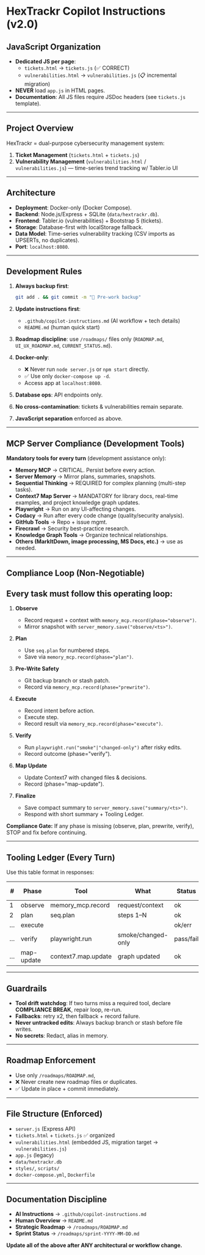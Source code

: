 # HexTrackr Copilot Instructions (v2.0)

## JavaScript Organization

- **Dedicated JS per page**:  
  - `tickets.html` → `tickets.js` (✅ CORRECT)  
  - `vulnerabilities.html` → `vulnerabilities.js` (📋 incremental migration)  
- **NEVER** load `app.js` in HTML pages.  
- **Documentation**: All JS files require JSDoc headers (see `tickets.js` template).  

---

## Project Overview

HexTrackr = dual-purpose cybersecurity management system:  

1. **Ticket Management** (`tickets.html` + `tickets.js`)  
2. **Vulnerability Management** (`vulnerabilities.html` / `vulnerabilities.js`) — time-series trend tracking w/ Tabler.io UI  

---

## Architecture

- **Deployment**: Docker-only (Docker Compose).  
- **Backend**: Node.js/Express + SQLite (`data/hextrackr.db`).  
- **Frontend**: Tabler.io (vulnerabilities) + Bootstrap 5 (tickets).  
- **Storage**: Database-first with localStorage fallback.  
- **Data Model**: Time-series vulnerability tracking (CSV imports as UPSERTs, no duplicates).  
- **Port**: `localhost:8080`.  

---

## Development Rules

1. **Always backup first**:  

   ```bash
   git add . && git commit -m "🔄 Pre-work backup"
   ```

1. **Update instructions first**:  
   - `.github/copilot-instructions.md` (AI workflow + tech details)  
   - `README.md` (human quick start)  
1. **Roadmap discipline**: use `/roadmaps/` files only (`ROADMAP.md`, `UI_UX_ROADMAP.md`, `CURRENT_STATUS.md`).  
2. **Docker-only**:  
   - ❌ Never run `node server.js` or `npm start` directly.  
   - ✅ Use only `docker-compose up -d`.  
   - Access app at `localhost:8080`.  
1. **Database ops**: API endpoints only.  
2. **No cross-contamination**: tickets & vulnerabilities remain separate.  
3. **JavaScript separation** enforced as above.  

---

## MCP Server Compliance (Development Tools)

**Mandatory tools for every turn** (development assistance only):  

- **Memory MCP** → CRITICAL. Persist before every action.  
- **Server Memory** → Mirror plans, summaries, snapshots.  
- **Sequential Thinking** → REQUIRED for complex planning (multi-step tasks).  
- **Context7 Map Server** → MANDATORY for library docs, real-time examples, and project knowledge graph updates.  
- **Playwright** → Run on any UI-affecting changes.  
- **Codacy** → Run after every code change (quality/security analysis).  
- **GitHub Tools** → Repo + issue mgmt.  
- **Firecrawl** → Security best-practice research.  
- **Knowledge Graph Tools** → Organize technical relationships.  
- **Others (MarkItDown, image processing, MS Docs, etc.)** → use as needed.  

---

## Compliance Loop (Non-Negotiable)

## Every task must follow this operating loop:

1. **Observe**  
   - Record request + context with `memory_mcp.record(phase="observe")`.  
   - Mirror snapshot with `server_memory.save("observe/<ts>")`.  

1. **Plan**  
   - Use `seq.plan` for numbered steps.  
   - Save via `memory_mcp.record(phase="plan")`.  

1. **Pre-Write Safety**  
   - Git backup branch or stash patch.  
   - Record via `memory_mcp.record(phase="prewrite")`.  

1. **Execute**  
   - Record intent before action.  
   - Execute step.  
   - Record result via `memory_mcp.record(phase="execute")`.  

1. **Verify**  
   - Run `playwright.run("smoke"|"changed-only")` after risky edits.  
   - Record outcome (phase="verify").  

1. **Map Update**  
   - Update Context7 with changed files & decisions.  
   - Record (phase="map-update").  

1. **Finalize**  
   - Save compact summary to `server_memory.save("summary/<ts>")`.  
   - Respond with short summary + Tooling Ledger.  

**Compliance Gate:** If any phase is missing (observe, plan, prewrite, verify), STOP and fix before continuing.  

---

## Tooling Ledger (Every Turn)

Use this table format in responses:

| # | Phase | Tool | What | Status | Memory ID/Note |
|---|-------|------|------|--------|----------------|
| 1 | observe | memory_mcp.record | request/context | ok | mem:… |
| 2 | plan | seq.plan | steps 1–N | ok | mem:… |
| … | execute | <tool> | <action> | ok/err | mem:… |
| … | verify | playwright.run | smoke/changed-only | pass/fail | report:… |
| … | map-update | context7.map.update | graph updated | ok | mem:… |

---

## Guardrails

- **Tool drift watchdog**: If two turns miss a required tool, declare **COMPLIANCE BREAK**, repair loop, re-run.  
- **Fallbacks**: retry x2, then fallback + record failure.  
- **Never untracked edits**: Always backup branch or stash before file writes.  
- **No secrets**: Redact, alias in memory.  

---

## Roadmap Enforcement

- Use only `/roadmaps/ROADMAP.md`,
- ❌ Never create new roadmap files or duplicates.  
- ✅ Update in place + commit immediately.  

---

## File Structure (Enforced)

- `server.js` (Express API)  
- `tickets.html` + `tickets.js` ✅ organized  
- `vulnerabilities.html` (embedded JS, migration target → `vulnerabilities.js`)  
- `app.js` (legacy)  
- `data/hextrackr.db`  
- `styles/`, `scripts/`  
- `docker-compose.yml`, `Dockerfile`  

---

## Documentation Discipline

- **AI Instructions** → `.github/copilot-instructions.md`  
- **Human Overview** → `README.md`  
- **Strategic Roadmap** → `/roadmaps/ROADMAP.md`  
- **Sprint Status** → `/roadmaps/sprint-YYYY-MM-DD.md`  

**Update all of the above after ANY architectural or workflow change.**  
